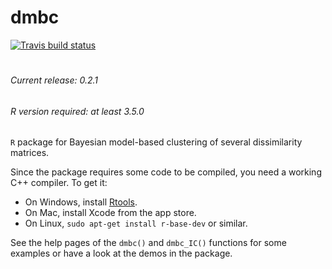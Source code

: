 # dmbc

[![Travis build status](https://travis-ci.org/sergioventurini/dmbc.svg?branch=master)](https://travis-ci.org/sergioventurini/dmbc)

#

###### Current release: 0.2.1
###### R version required: at least 3.5.0
`R` package for Bayesian model-based clustering of several dissimilarity
matrices.

Since the package requires some code to be compiled, you need a working C++
compiler. To get it:

- On Windows, install [Rtools](https://cran.r-project.org/bin/windows/Rtools/).
- On Mac, install Xcode from the app store.
- On Linux, `sudo apt-get install r-base-dev` or similar.

See the help pages of the `dmbc()` and `dmbc_IC()` functions for some examples
or have a look at the demos in the package.
